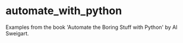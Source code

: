 # automate_with_python
Examples from the book 'Automate the Boring Stuff with Python' by Al Sweigart.

